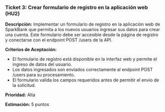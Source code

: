 ### **Ticket 3: Crear formulario de registro en la aplicación web (HU2)** 

**Descripción:** Implementar un formulario de registro en la aplicación web de SparkBank que permita a los nuevos usuarios ingresar sus datos para crear una cuenta. Este formulario debe ser accesible desde la página de registro y conectarse con el endpoint POST /users de la API. 

**Criterios de Aceptación:**
- El formulario de registro está disponible en la interfaz web y permite el ingreso de datos del usuario.
- Los datos ingresados son enviados correctamente al endpoint POST /users para su procesamiento.
- El formulario valida los campos requeridos antes de permitir el envío de la solicitud. 

**Prioridad:** 
Alta 

**Estimación:** 
5 puntos